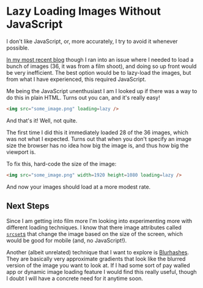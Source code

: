 # Lazy Loading Images Without JavaScript

I don't like JavaScript, or, more accurately, I try to avoid it whenever possible.

[In my most recent blog](./film/2023-july-bellevue/index.html) though I ran into an
issue where I needed to load a bunch of images (36, it was from a film shoot),
and doing so up front would be very inefficient. The best option would be to lazy-load
the images, but from what I have experienced, this required JavaScript.

Me being the JavaScript unenthusiast I am I looked up if there was a way to do this
in plain HTML. Turns out you can, and it's really easy!

```html
<img src="some_image.png" loading=lazy />
```

And that's it! Well, not quite.

The first time I did this it immediately loaded 28 of the 36 images, which was not what
I expected. Turns out that when you don't specify an image size the browser has no idea
how big the image is, and thus how big the viewport is.

To fix this, hard-code the size of the image:

```html
<img src="some_image.png" width=1920 height=1080 loading=lazy />
```

And now your images should load at a more modest rate.

## Next Steps

Since I am getting into film more I'm looking into experimenting more with different
loading techniques. I know that there image attributes called [`srcset`s](https://developer.mozilla.org/en-US/docs/Web/API/HTMLImageElement/srcset)
that change the image based on the size of the screen, which would be good for mobile (and, no JavaScript!).

Another (albeit unrelated) technique that I want to explore is [Blurhashes](https://blurha.sh/).
They are basically very approximate gradients that look like the blurred version of the
image you want to look at. If I had some sort of pay walled app or dynamic image loading
feature I would find this really useful, though I doubt I will have a concrete need for it
anytime soon.
